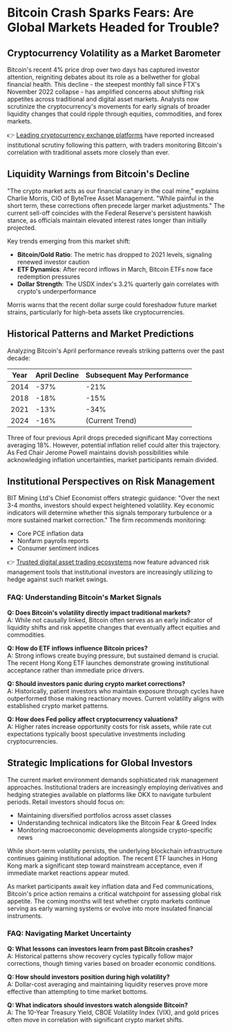 # Bitcoin Crash Sparks Fears: Are Global Markets Headed for Trouble?

## Cryptocurrency Volatility as a Market Barometer  
Bitcoin's recent 4% price drop over two days has captured investor attention, reigniting debates about its role as a bellwether for global financial health. This decline - the steepest monthly fall since FTX's November 2022 collapse - has amplified concerns about shifting risk appetites across traditional and digital asset markets. Analysts now scrutinize the cryptocurrency's movements for early signals of broader liquidity changes that could ripple through equities, commodities, and forex markets.

👉 [Leading cryptocurrency exchange platforms](https://bit.ly/okx-bonus) have reported increased institutional scrutiny following this pattern, with traders monitoring Bitcoin's correlation with traditional assets more closely than ever.

## Liquidity Warnings from Bitcoin's Decline  
"The crypto market acts as our financial canary in the coal mine," explains Charlie Morris, CIO of ByteTree Asset Management. "While painful in the short term, these corrections often precede larger market adjustments." The current sell-off coincides with the Federal Reserve's persistent hawkish stance, as officials maintain elevated interest rates longer than initially projected.

Key trends emerging from this market shift:
- **Bitcoin/Gold Ratio**: The metric has dropped to 2021 levels, signaling renewed investor caution
- **ETF Dynamics**: After record inflows in March, Bitcoin ETFs now face redemption pressures
- **Dollar Strength**: The USDX index's 3.2% quarterly gain correlates with crypto's underperformance

Morris warns that the recent dollar surge could foreshadow future market strains, particularly for high-beta assets like cryptocurrencies.

## Historical Patterns and Market Predictions  
Analyzing Bitcoin's April performance reveals striking patterns over the past decade:

| Year | April Decline | Subsequent May Performance |
|------|---------------|-----------------------------|
| 2014 | -37%          | -21%                        |
| 2018 | -18%          | -15%                        |
| 2021 | -13%          | -34%                        |
| 2024 | -16%          | (Current Trend)             |

Three of four previous April drops preceded significant May corrections averaging 18%. However, potential inflation relief could alter this trajectory. As Fed Chair Jerome Powell maintains dovish possibilities while acknowledging inflation uncertainties, market participants remain divided.

## Institutional Perspectives on Risk Management  
BIT Mining Ltd's Chief Economist offers strategic guidance: "Over the next 3-4 months, investors should expect heightened volatility. Key economic indicators will determine whether this signals temporary turbulence or a more sustained market correction." The firm recommends monitoring:
- Core PCE inflation data
- Nonfarm payrolls reports
- Consumer sentiment indices

👉 [Trusted digital asset trading ecosystems](https://bit.ly/okx-bonus) now feature advanced risk management tools that institutional investors are increasingly utilizing to hedge against such market swings.

### FAQ: Understanding Bitcoin's Market Signals

**Q: Does Bitcoin's volatility directly impact traditional markets?**  
A: While not causally linked, Bitcoin often serves as an early indicator of liquidity shifts and risk appetite changes that eventually affect equities and commodities.

**Q: How do ETF inflows influence Bitcoin prices?**  
A: Strong inflows create buying pressure, but sustained demand is crucial. The recent Hong Kong ETF launches demonstrate growing institutional acceptance rather than immediate price drivers.

**Q: Should investors panic during crypto market corrections?**  
A: Historically, patient investors who maintain exposure through cycles have outperformed those making reactionary moves. Current volatility aligns with established crypto market patterns.

**Q: How does Fed policy affect cryptocurrency valuations?**  
A: Higher rates increase opportunity costs for risk assets, while rate cut expectations typically boost speculative investments including cryptocurrencies.

## Strategic Implications for Global Investors  
The current market environment demands sophisticated risk management approaches. Institutional traders are increasingly employing derivatives and hedging strategies available on platforms like OKX to navigate turbulent periods. Retail investors should focus on:
- Maintaining diversified portfolios across asset classes
- Understanding technical indicators like the Bitcoin Fear & Greed Index
- Monitoring macroeconomic developments alongside crypto-specific news

While short-term volatility persists, the underlying blockchain infrastructure continues gaining institutional adoption. The recent ETF launches in Hong Kong mark a significant step toward mainstream acceptance, even if immediate market reactions appear muted.

As market participants await key inflation data and Fed communications, Bitcoin's price action remains a critical watchpoint for assessing global risk appetite. The coming months will test whether crypto markets continue serving as early warning systems or evolve into more insulated financial instruments.

### FAQ: Navigating Market Uncertainty

**Q: What lessons can investors learn from past Bitcoin crashes?**  
A: Historical patterns show recovery cycles typically follow major corrections, though timing varies based on broader economic conditions.

**Q: How should investors position during high volatility?**  
A: Dollar-cost averaging and maintaining liquidity reserves prove more effective than attempting to time market bottoms.

**Q: What indicators should investors watch alongside Bitcoin?**  
A: The 10-Year Treasury Yield, CBOE Volatility Index (VIX), and gold prices often move in correlation with significant crypto market shifts.
